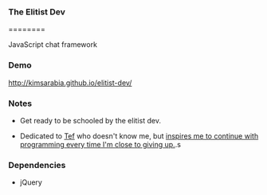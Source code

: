 ### The Elitist Dev
========

JavaScript chat framework

### Demo
http://kimsarabia.github.io/elitist-dev/

### Notes

* Get ready to be schooled by the elitist dev.


* Dedicated to [Tef](https://github.com/tef) who doesn't know me, but [inspires me to continue with programming every time I'm close to giving up.](https://www.youtube.com/watch?v=csyL9EC0S0c).s

### Dependencies

* jQuery
